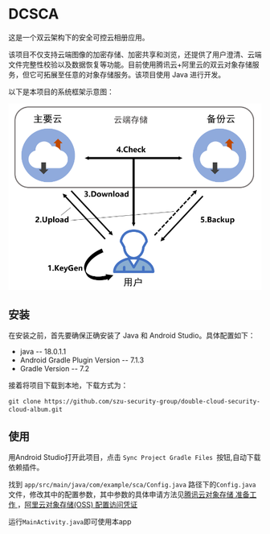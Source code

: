 # DCSCA

这是一个双云架构下的安全可控云相册应用。

该项目不仅支持云端图像的加密存储、加密共享和浏览，还提供了用户澄清、云端文件完整性校验以及数据恢复等功能。目前使用腾讯云+阿里云的双云对象存储服务，但它可拓展至任意的对象存储服务。该项目使用 Java 进行开发。

以下是本项目的系统框架示意图：

![System Architecture](system_architecture.PNG)

## 安装

在安装之前，首先要确保正确安装了 Java 和 Android Studio。具体配置如下：

- java -- 18.0.1.1
- Android Gradle Plugin Version -- 7.1.3
- Gradle Version -- 7.2

接着将项目下载到本地，下载方式为：

```
git clone https://github.com/szu-security-group/double-cloud-security-cloud-album.git
```

## 使用

用Android Studio打开此项目，点击 `Sync Project Gradle Files `按钮,自动下载依赖插件。

找到 `app/src/main/java/com/example/sca/Config.java` 路径下的`Config.java` 文件，修改其中的配置参数，其中参数的具体申请方法见[腾讯云对象存储 准备工作 ](https://cloud.tencent.com/document/product/436/56390)，[阿里云对象存储(OSS) 配置访问凭证](https://help.aliyun.com/zh/oss/developer-reference/oss-java-configure-access-credentials?spm=a2c4g.11186623.0.i6#ef3b9ec0ed3f0)

运行`MainActivity.java`即可使用本app



